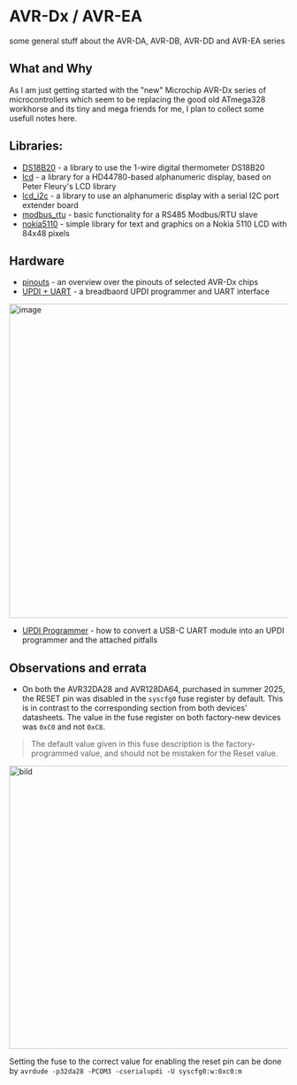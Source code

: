 # AVR-Dx / AVR-EA
some general stuff about the AVR-DA, AVR-DB, AVR-DD and AVR-EA series

## What and Why
As I am just getting started with the "new" Microchip AVR-Dx series of microcontrollers which seem to be replacing the good old ATmega328 workhorse and its tiny and mega friends for me, I plan to collect some usefull notes here.

## Libraries:
- [DS18B20](libraries/DS18B20) - a library to use the 1-wire digital thermometer DS18B20
- [lcd](libraries/lcd) - a library for a HD44780-based alphanumeric display, based on Peter Fleury's LCD library
- [lcd_i2c](libraries/lcd_i2c) - a library to use an alphanumeric display with a serial I2C port extender board
- [modbus_rtu](libraries/modbus_rtu) - basic functionality for a RS485 Modbus/RTU slave
- [nokia5110](libraries/nokia5110) - simple library for text and graphics on a Nokia 5110 LCD with 84x48 pixels

## Hardware
- [pinouts](pinouts) - an overview over the pinouts of selected AVR-Dx chips
- [UPDI + UART](UPDI_plus_UART) - a breadbaord UPDI programmer and UART interface

<img width="672" height="568" alt="image" src="https://github.com/user-attachments/assets/d81acdd6-1bb7-4d86-88f5-67d012e74c1d" />

- [UPDI Programmer](UPDI_programmer) - how to convert a USB-C UART module into an UPDI programmer and the attached pitfalls

## Observations and errata
- On both the AVR32DA28 and AVR128DA64, purchased in summer 2025, the RESET pin was disabled in the `syscfg0` fuse register by default. This is in contrast to the corresponding section from both devices' datasheets. The value in the fuse register on both factory-new devices was `0xC0` and not `0xC8`. 
> The default value given in this fuse description is the factory-programmed value, and should not be mistaken for the
Reset value.

<img width="1018" height="512" alt="bild" src="https://github.com/user-attachments/assets/5812fdbc-f252-4d19-bbbb-dd6488b43fd3" />

Setting the fuse to the correct value for enabling the reset pin can be done by
```avrdude -p32da28 -PCOM3 -cserialupdi -U syscfg0:w:0xc0:m```


